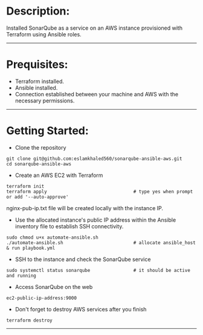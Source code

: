 # Description:      

Installed SonarQube as a service on an AWS instance provisioned with Terraform using Ansible roles.        

------------------------------------------
# Prequisites:

- Terraform installed.
- Ansible installed.
- Connection established between your machine and AWS with the necessary permissions.

------------------------------------------
# Getting Started:

- Clone the repository
```
git clone git@github.com:eslamkhaled560/sonarqube-ansible-aws.git
cd sonarqube-ansible-aws
```

- Create an AWS EC2 with Terraform
```
terraform init
terraform apply                                # type yes when prompt or add '--auto-approve'
```
  nginx-pub-ip.txt file will be created locally with the instance IP.

- Use the allocated instance's public IP address within the Ansible inventory file to establish SSH connectivity.
```
sudo chmod u+x automate-ansible.sh
./automate-ansible.sh                          # allocate ansible_host & run playbook.yml
```

- SSH to the instance and check the SonarQube service
```
sudo systemctl status sonarqube                # it should be active and running
```

- Access SonarQube on the web
```
ec2-public-ip-address:9000
```

- Don't forget to destroy AWS services after you finish
```
terraform destroy
```
------------------------------------------
